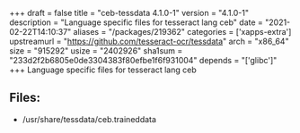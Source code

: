 +++
draft = false
title = "ceb-tessdata 4.1.0-1"
version = "4.1.0-1"
description = "Language specific files for tesseract lang ceb"
date = "2021-02-22T14:10:37"
aliases = "/packages/219362"
categories = ['xapps-extra']
upstreamurl = "https://github.com/tesseract-ocr/tessdata"
arch = "x86_64"
size = "915292"
usize = "2402926"
sha1sum = "233d2f2b6805e0de3304383f80efbe1f6f931004"
depends = "['glibc']"
+++
Language specific files for tesseract lang ceb

## Files: 
* /usr/share/tessdata/ceb.traineddata
